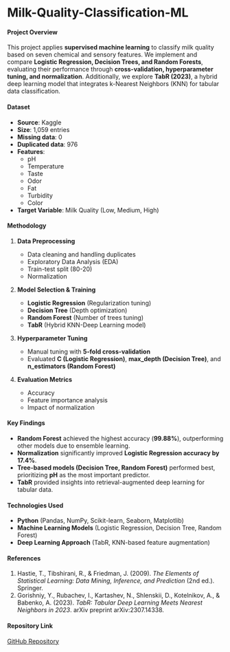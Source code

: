 # Milk-Quality-Classification-ML

#### Project Overview
This project applies **supervised machine learning** to classify milk quality based on seven chemical and sensory features. We implement and compare **Logistic Regression, Decision Trees, and Random Forests**, evaluating their performance through **cross-validation, hyperparameter tuning, and normalization**. Additionally, we explore **TabR (2023)**, a hybrid deep learning model that integrates k-Nearest Neighbors (KNN) for tabular data classification.

#### Dataset
- **Source**: Kaggle  
- **Size**: 1,059 entries
- **Missing data**: 0
- **Duplicated data**: 976
- **Features**:
  - pH  
  - Temperature  
  - Taste  
  - Odor  
  - Fat  
  - Turbidity  
  - Color  
- **Target Variable**: Milk Quality (Low, Medium, High)  

#### Methodology
1. **Data Preprocessing**
   - Data cleaning and handling duplicates  
   - Exploratory Data Analysis (EDA)  
   - Train-test split (80-20)  
   - Normalization  

2. **Model Selection & Training**
   - **Logistic Regression** (Regularization tuning)  
   - **Decision Tree** (Depth optimization)  
   - **Random Forest** (Number of trees tuning)  
   - **TabR** (Hybrid KNN-Deep Learning model)  

3. **Hyperparameter Tuning**
   - Manual tuning with **5-fold cross-validation**  
   - Evaluated **C (Logistic Regression)**, **max_depth (Decision Tree)**, and **n_estimators (Random Forest)**  

4. **Evaluation Metrics**
   - Accuracy  
   - Feature importance analysis  
   - Impact of normalization  

#### Key Findings
- **Random Forest** achieved the highest accuracy (**99.88%**), outperforming other models due to ensemble learning.  
- **Normalization** significantly improved **Logistic Regression accuracy by 17.4%**.  
- **Tree-based models (Decision Tree, Random Forest)** performed best, prioritizing **pH** as the most important predictor.  
- **TabR** provided insights into retrieval-augmented deep learning for tabular data.  

#### Technologies Used
- **Python** (Pandas, NumPy, Scikit-learn, Seaborn, Matplotlib)  
- **Machine Learning Models** (Logistic Regression, Decision Tree, Random Forest)  
- **Deep Learning Approach** (TabR, KNN-based feature augmentation)  

#### References
1. Hastie, T., Tibshirani, R., & Friedman, J. (2009). *The Elements of Statistical Learning: Data Mining, Inference, and Prediction* (2nd ed.). Springer.  
2. Gorishniy, Y., Rubachev, I., Kartashev, N., Shlenskii, D., Kotelnikov, A., & Babenko, A. (2023). *TabR: Tabular Deep Learning Meets Nearest Neighbors in 2023*. arXiv preprint arXiv:2307.14338.  

#### Repository Link
[GitHub Repository](https://github.com/SkylarShao97/Milk-Quality-Classification-ML.git)
